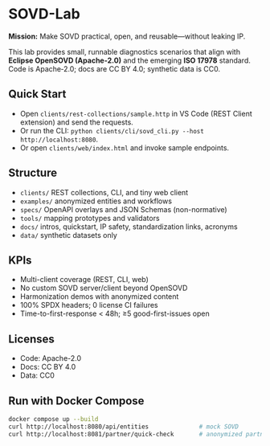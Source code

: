 # SOVD-Lab

**Mission:** Make SOVD practical, open, and reusable—without leaking IP.

This lab provides small, runnable diagnostics scenarios that align with **Eclipse OpenSOVD (Apache-2.0)** and the emerging **ISO 17978** standard. Code is Apache‑2.0; docs are CC BY 4.0; synthetic data is CC0.

## Quick Start
- Open `clients/rest-collections/sample.http` in VS Code (REST Client extension) and send the requests.
- Or run the CLI: `python clients/cli/sovd_cli.py --host http://localhost:8080`.
- Or open `clients/web/index.html` and invoke sample endpoints.

## Structure
- `clients/` REST collections, CLI, and tiny web client
- `examples/` anonymized entities and workflows
- `specs/` OpenAPI overlays and JSON Schemas (non-normative)
- `tools/` mapping prototypes and validators
- `docs/` intros, quickstart, IP safety, standardization links, acronyms
- `data/` synthetic datasets only

## KPIs
- Multi-client coverage (REST, CLI, web)
- No custom SOVD server/client beyond OpenSOVD
- Harmonization demos with anonymized content
- 100% SPDX headers; 0 license CI failures
- Time-to-first-response < 48h; ≥5 good-first-issues open

## Licenses
- Code: Apache-2.0
- Docs: CC BY 4.0
- Data: CC0

## Run with Docker Compose
```bash
docker compose up --build
curl http://localhost:8080/api/entities              # mock SOVD
curl http://localhost:8081/partner/quick-check       # anonymized partner APIs → SOVD mapping
```
